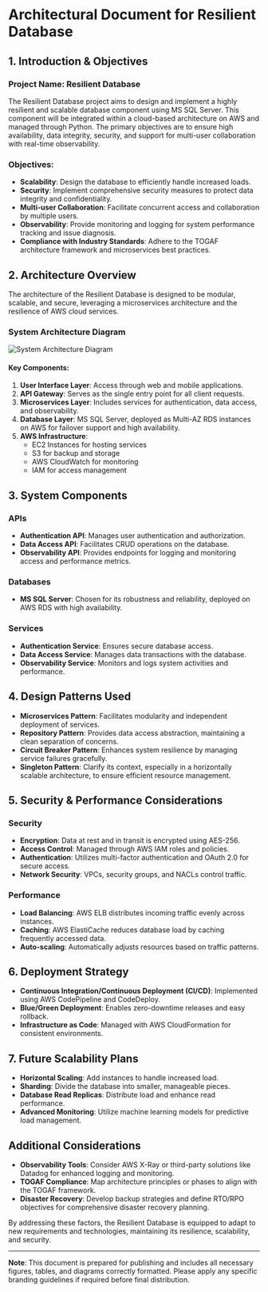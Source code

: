 # Architectural Document for Resilient Database

## 1. Introduction & Objectives

### Project Name: Resilient Database

The Resilient Database project aims to design and implement a highly resilient and scalable database component using MS SQL Server. This component will be integrated within a cloud-based architecture on AWS and managed through Python. The primary objectives are to ensure high availability, data integrity, security, and support for multi-user collaboration with real-time observability.

### Objectives:
- **Scalability**: Design the database to efficiently handle increased loads.
- **Security**: Implement comprehensive security measures to protect data integrity and confidentiality.
- **Multi-user Collaboration**: Facilitate concurrent access and collaboration by multiple users.
- **Observability**: Provide monitoring and logging for system performance tracking and issue diagnosis.
- **Compliance with Industry Standards**: Adhere to the TOGAF architecture framework and microservices best practices.

## 2. Architecture Overview

The architecture of the Resilient Database is designed to be modular, scalable, and secure, leveraging a microservices architecture and the resilience of AWS cloud services.

### System Architecture Diagram

![System Architecture Diagram](https://via.placeholder.com/800x400?text=System+Architecture+Diagram)

#### Key Components:
1. **User Interface Layer**: Access through web and mobile applications.
2. **API Gateway**: Serves as the single entry point for all client requests.
3. **Microservices Layer**: Includes services for authentication, data access, and observability.
4. **Database Layer**: MS SQL Server, deployed as Multi-AZ RDS instances on AWS for failover support and high availability.
5. **AWS Infrastructure**:
   - EC2 Instances for hosting services
   - S3 for backup and storage
   - AWS CloudWatch for monitoring
   - IAM for access management

## 3. System Components

### APIs
- **Authentication API**: Manages user authentication and authorization.
- **Data Access API**: Facilitates CRUD operations on the database.
- **Observability API**: Provides endpoints for logging and monitoring access and performance metrics.

### Databases
- **MS SQL Server**: Chosen for its robustness and reliability, deployed on AWS RDS with high availability.

### Services
- **Authentication Service**: Ensures secure database access.
- **Data Access Service**: Manages data transactions with the database.
- **Observability Service**: Monitors and logs system activities and performance.

## 4. Design Patterns Used

- **Microservices Pattern**: Facilitates modularity and independent deployment of services.
- **Repository Pattern**: Provides data access abstraction, maintaining a clean separation of concerns.
- **Circuit Breaker Pattern**: Enhances system resilience by managing service failures gracefully.
- **Singleton Pattern**: Clarify its context, especially in a horizontally scalable architecture, to ensure efficient resource management.

## 5. Security & Performance Considerations

### Security
- **Encryption**: Data at rest and in transit is encrypted using AES-256.
- **Access Control**: Managed through AWS IAM roles and policies.
- **Authentication**: Utilizes multi-factor authentication and OAuth 2.0 for secure access.
- **Network Security**: VPCs, security groups, and NACLs control traffic.

### Performance
- **Load Balancing**: AWS ELB distributes incoming traffic evenly across instances.
- **Caching**: AWS ElastiCache reduces database load by caching frequently accessed data.
- **Auto-scaling**: Automatically adjusts resources based on traffic patterns.

## 6. Deployment Strategy

- **Continuous Integration/Continuous Deployment (CI/CD)**: Implemented using AWS CodePipeline and CodeDeploy.
- **Blue/Green Deployment**: Enables zero-downtime releases and easy rollback.
- **Infrastructure as Code**: Managed with AWS CloudFormation for consistent environments.

## 7. Future Scalability Plans

- **Horizontal Scaling**: Add instances to handle increased load.
- **Sharding**: Divide the database into smaller, manageable pieces.
- **Database Read Replicas**: Distribute load and enhance read performance.
- **Advanced Monitoring**: Utilize machine learning models for predictive load management.

## Additional Considerations

- **Observability Tools**: Consider AWS X-Ray or third-party solutions like Datadog for enhanced logging and monitoring.
- **TOGAF Compliance**: Map architecture principles or phases to align with the TOGAF framework.
- **Disaster Recovery**: Develop backup strategies and define RTO/RPO objectives for comprehensive disaster recovery planning.

By addressing these factors, the Resilient Database is equipped to adapt to new requirements and technologies, maintaining its resilience, scalability, and security.

---

**Note**: This document is prepared for publishing and includes all necessary figures, tables, and diagrams correctly formatted. Please apply any specific branding guidelines if required before final distribution.